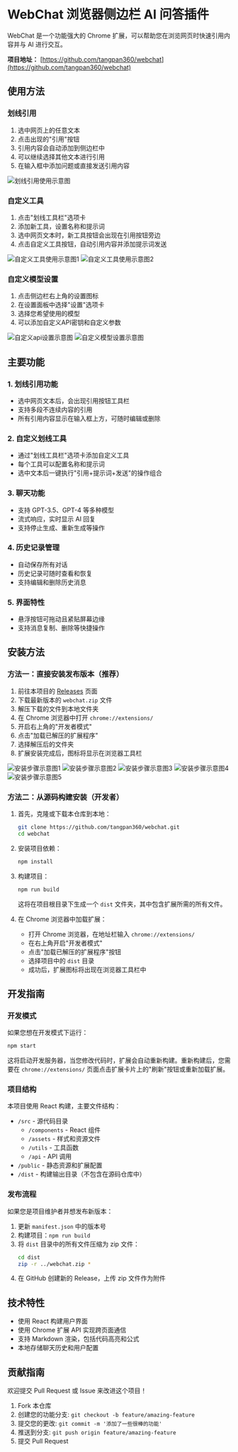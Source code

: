 # WebChat 浏览器侧边栏 AI 问答插件

WebChat 是一个功能强大的 Chrome 扩展，可以帮助您在浏览网页时快速引用内容并与 AI 进行交互。

**项目地址：** [https://github.com/tangpan360/webchat](https://github.com/tangpan360/webchat)

## 使用方法

### 划线引用
1. 选中网页上的任意文本
2. 点击出现的"引用"按钮
3. 引用内容会自动添加到侧边栏中
4. 可以继续选择其他文本进行引用
5. 在输入框中添加问题或直接发送引用内容

![划线引用使用示意图](images/quote-usage.png)

### 自定义工具
1. 点击"划线工具栏"选项卡
2. 添加新工具，设置名称和提示词
3. 选中网页文本时，新工具按钮会出现在引用按钮旁边
4. 点击自定义工具按钮，自动引用内容并添加提示词发送

![自定义工具使用示意图1](images/custom-tool-usage1.png)
![自定义工具使用示意图2](images/custom-tool-usage2.png)

### 自定义模型设置
1. 点击侧边栏右上角的设置图标
2. 在设置面板中选择"设置"选项卡
3. 选择您希望使用的模型
4. 可以添加自定义API密钥和自定义参数

![自定义api设置示意图](images/api-setting.png)
![自定义模型设置示意图](images/model-setting.png)

## 主要功能

### 1. 划线引用功能
- 选中网页文本后，会出现引用按钮工具栏
- 支持多段不连续内容的引用
- 所有引用内容显示在输入框上方，可随时编辑或删除

### 2. 自定义划线工具
- 通过"划线工具栏"选项卡添加自定义工具
- 每个工具可以配置名称和提示词
- 选中文本后一键执行"引用+提示词+发送"的操作组合

### 3. 聊天功能
- 支持 GPT-3.5、GPT-4 等多种模型
- 流式响应，实时显示 AI 回复
- 支持停止生成、重新生成等操作

### 4. 历史记录管理
- 自动保存所有对话
- 历史记录可随时查看和恢复
- 支持编辑和删除历史消息

### 5. 界面特性
- 悬浮按钮可拖动且紧贴屏幕边缘
- 支持消息复制、删除等快捷操作

## 安装方法

### 方法一：直接安装发布版本（推荐）

1. 前往本项目的 [Releases](https://github.com/tangpan360/webchat/releases) 页面
2. 下载最新版本的 `webchat.zip` 文件
3. 解压下载的文件到本地文件夹
4. 在 Chrome 浏览器中打开 `chrome://extensions/`
5. 开启右上角的"开发者模式"
6. 点击"加载已解压的扩展程序"
7. 选择解压后的文件夹
8. 扩展安装完成后，图标将显示在浏览器工具栏

![安装步骤示意图1](images/installation1.png)
![安装步骤示意图2](images/installation2.png)
![安装步骤示意图3](images/installation3.png)
![安装步骤示意图4](images/installation4.png)
![安装步骤示意图5](images/installation5.png)

### 方法二：从源码构建安装（开发者）

1. 首先，克隆或下载本仓库到本地：
   ```bash
   git clone https://github.com/tangpan360/webchat.git
   cd webchat
   ```

2. 安装项目依赖：
   ```bash
   npm install
   ```

3. 构建项目：
   ```bash
   npm run build
   ```
   这将在项目根目录下生成一个 `dist` 文件夹，其中包含扩展所需的所有文件。

4. 在 Chrome 浏览器中加载扩展：
   - 打开 Chrome 浏览器，在地址栏输入 `chrome://extensions/`
   - 在右上角开启"开发者模式"
   - 点击"加载已解压的扩展程序"按钮
   - 选择项目中的 `dist` 目录
   - 成功后，扩展图标将出现在浏览器工具栏中

## 开发指南

### 开发模式

如果您想在开发模式下运行：

```bash
npm start
```

这将启动开发服务器，当您修改代码时，扩展会自动重新构建。重新构建后，您需要在 `chrome://extensions/` 页面点击扩展卡片上的"刷新"按钮或重新加载扩展。

### 项目结构

本项目使用 React 构建，主要文件结构：

- `/src` - 源代码目录
  - `/components` - React 组件
  - `/assets` - 样式和资源文件
  - `/utils` - 工具函数
  - `/api` - API 调用
- `/public` - 静态资源和扩展配置
- `/dist` - 构建输出目录（不包含在源码仓库中）

### 发布流程

如果您是项目维护者并想发布新版本：

1. 更新 `manifest.json` 中的版本号
2. 构建项目：`npm run build`
3. 将 `dist` 目录中的所有文件压缩为 zip 文件：
   ```bash
   cd dist
   zip -r ../webchat.zip *
   ```
4. 在 GitHub 创建新的 Release，上传 zip 文件作为附件

## 技术特性

- 使用 React 构建用户界面
- 使用 Chrome 扩展 API 实现跨页面通信
- 支持 Markdown 渲染，包括代码高亮和公式
- 本地存储聊天历史和用户配置

## 贡献指南

欢迎提交 Pull Request 或 Issue 来改进这个项目！

1. Fork 本仓库
2. 创建您的功能分支: `git checkout -b feature/amazing-feature`
3. 提交您的更改: `git commit -m '添加了一些很棒的功能'`
4. 推送到分支: `git push origin feature/amazing-feature`
5. 提交 Pull Request
